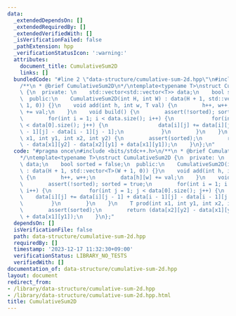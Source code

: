 ```yaml
---
data:
  _extendedDependsOn: []
  _extendedRequiredBy: []
  _extendedVerifiedWith: []
  _isVerificationFailed: false
  _pathExtension: hpp
  _verificationStatusIcon: ':warning:'
  attributes:
    document_title: CumulativeSum2D
    links: []
  bundledCode: "#line 2 \"data-structure/cumulative-sum-2d.hpp\"\n#include <bits/stdc++.h>\n\
    /**\n * @brief CumulativeSum2D\n*/\ntemplate<typename T>\nstruct CumulativeSum2D\
    \ {\n  private: \n    std::vector<std::vector<T>> data;\n    bool sorted = false;\n\
    \  public:\n    CumulativeSum2D(int H, int W) : data(H + 1, std::vector<T>(W +\
    \ 1, 0)) {}\n    void add(int h, int w, T val) {\n        h++, w++;\n        data[h][w]\
    \ += val;\n    }\n    void build() {\n        assert(!sorted); sorted = true;\n\
    \        for(int i = 1; i < data.size(); i++) {\n            for(int j = 1; j\
    \ < data[0].size(); j++) {\n                data[i][j] += data[i][j - 1] + data[i\
    \ - 1][j] - data[i - 1][j - 1];\n            }\n        }\n    }\n    T prod(int\
    \ x1, int y1, int x2, int y2) {\n        assert(sorted);\n        return (data[x2][y2]\
    \ - data[x1][y2] - data[x2][y1] + data[x1][y1]);\n    }\n};\n"
  code: "#pragma once\n#include <bits/stdc++.h>\n/**\n * @brief CumulativeSum2D\n\
    */\ntemplate<typename T>\nstruct CumulativeSum2D {\n  private: \n    std::vector<std::vector<T>>\
    \ data;\n    bool sorted = false;\n  public:\n    CumulativeSum2D(int H, int W)\
    \ : data(H + 1, std::vector<T>(W + 1, 0)) {}\n    void add(int h, int w, T val)\
    \ {\n        h++, w++;\n        data[h][w] += val;\n    }\n    void build() {\n\
    \        assert(!sorted); sorted = true;\n        for(int i = 1; i < data.size();\
    \ i++) {\n            for(int j = 1; j < data[0].size(); j++) {\n            \
    \    data[i][j] += data[i][j - 1] + data[i - 1][j] - data[i - 1][j - 1];\n   \
    \         }\n        }\n    }\n    T prod(int x1, int y1, int x2, int y2) {\n\
    \        assert(sorted);\n        return (data[x2][y2] - data[x1][y2] - data[x2][y1]\
    \ + data[x1][y1]);\n    }\n};"
  dependsOn: []
  isVerificationFile: false
  path: data-structure/cumulative-sum-2d.hpp
  requiredBy: []
  timestamp: '2023-12-17 11:32:30+09:00'
  verificationStatus: LIBRARY_NO_TESTS
  verifiedWith: []
documentation_of: data-structure/cumulative-sum-2d.hpp
layout: document
redirect_from:
- /library/data-structure/cumulative-sum-2d.hpp
- /library/data-structure/cumulative-sum-2d.hpp.html
title: CumulativeSum2D
---
```

